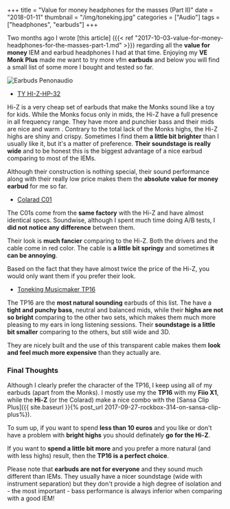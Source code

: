 +++
title = "Value for money headphones for the masses (Part II)"
date =  "2018-01-11"
thumbnail = "/img/toneking.jpg"
categories = ["Audio"]
tags = ["headphones", "earbuds"]
+++

Two months ago I wrote [this article] ({{< ref "2017-10-03-value-for-money-headphones-for-the-masses-part-1.md" >}}) regarding all the **value for money** IEM and earbud headphones I had at that time. Enjoying my **VE Monk Plus** made me want to try more vfm **earbuds** and below you will find a small list of some more I bought and tested so far.

![Earbuds Penonaudio](/img/earbuds_penonaudio.jpg  "Earbuds")

- [TY HI-Z-HP-32](https://penonaudio.com/earbuds/ty-hi-z-hp-32.html) 

Hi-Z is a very cheap set of earbuds that make the Monks sound like a toy for kids. While the Monks focus only in mids, the Hi-Z have a full presence in all frequency range. They have more and punchier bass and their mids are nice and warm . Contrary to the total lack of the Monks highs, the Hi-Z  highs are shiny and crispy. Sometimes I find them **a little bit brighter** than I usually like it, but it's a matter of preference. **Their soundstage is really wide** and to be honest this is the biggest advantage of a nice earbud comparing to most of the IEMs.

Although their construction is nothing special, their sound performance along with their really low price makes them the **absolute value for money earbud** for me so far.

- [Colarad C01](https://penonaudio.com/earbuds/colarad-c01.html) 

The C01s come from the **same factory** with the Hi-Z and have almost identical specs. Soundwise, although I spent much time doing A/B tests, I **did not notice any difference** between them.

Their look is **much fancier** comparing to the Hi-Z. Both the drivers and the cable come in red color. The cable is **a little bit springy** and sometimes **it can be annoying**.

Based on the fact that they have almost twice the price of the Hi-Z, you would only want them if you prefer their look. 

- [Toneking Musicmaker TP16](https://penonaudio.com/earbuds/musicmaker-tp16.html) 

The TP16 are the **most natural sounding** earbuds of this list. The have a **tight and punchy bass**, neutral and balanced mids, while their **highs are not so bright** comparing to the other two sets, which makes them much more pleasing to my ears in long listening sessions. Their **soundstage is a little bit smaller** comparing to the others, but still wide and 3D.

They are nicely built and the use of this transparent cable makes them **look and feel much more expensive** than they actually are.



### Final Thoughts

Although I clearly prefer the character of the TP16, I keep using all of my earbuds (apart from the Monks). I mostly use my the **TP16** with my **Fiio X1**, while the **Hi-Z** (or the Colarad) make a nice combo with the [Sansa Clip Plus]({{ site.baseurl }}{% post_url 2017-09-27-rockbox-314-on-sansa-clip-plus%}).

To sum up, if you want to spend **less than 10 euros** and you like or don't have a problem with **bright highs** you should definately **go for the Hi-Z**.

If you want to **spend a little bit more** and you prefer a more natural (and with less highs) result, then the **TP16 is a perfect choice**.


Please note that **earbuds are not for everyone** and they sound much different than IEMs. They usually have a nicer soundstage (wide with instrument separation) but they don't provide a high degree of isolation and - the most important - bass performance is always inferior when comparing with a good IEM!
